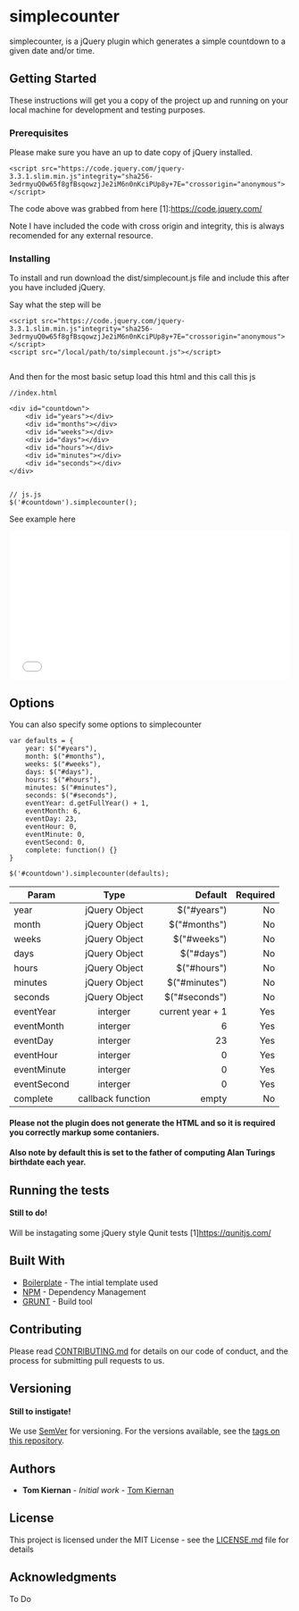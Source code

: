 # simplecounter

simplecounter, is a jQuery plugin which generates a simple countdown to a given date and/or time.

## Getting Started

These instructions will get you a copy of the project up and running on your local machine for development and testing purposes.

### Prerequisites

Please make sure you have an up to date copy of jQuery installed.

```
<script src="https://code.jquery.com/jquery-3.3.1.slim.min.js"integrity="sha256-3edrmyuQ0w65f8gfBsqowzjJe2iM6n0nKciPUp8y+7E="crossorigin="anonymous"></script> 
```
The code above was grabbed from here [1]:https://code.jquery.com/

Note I have included the code with cross origin and integrity, this is always recomended for any external resource.

### Installing

To install and run download the dist/simplecount.js file and include this after you have included jQuery.

Say what the step will be

```
<script src="https://code.jquery.com/jquery-3.3.1.slim.min.js"integrity="sha256-3edrmyuQ0w65f8gfBsqowzjJe2iM6n0nKciPUp8y+7E="crossorigin="anonymous"></script>
<script src="/local/path/to/simplecount.js"></script>
  
```

And then for the most basic setup load this html and this call this js

```
//index.html

<div id="countdown">
	<div id="years"></div>
	<div id="months"></div>
	<div id="weeks"></div>
	<div id="days"></div>
	<div id="hours"></div>
	<div id="minutes"></div>
	<div id="seconds"></div>
</div>


// js.js
$('#countdown').simplecounter();
```
See example here 
<iframe height='265' scrolling='no' title='Simple Counter Default Example' src='//codepen.io/tommyk/embed/JwYKJV/?height=265&theme-id=0&default-tab=css,result' frameborder='no' allowtransparency='true' allowfullscreen='true' style='width: 100%;'>See the Pen <a href='https://codepen.io/tommyk/pen/JwYKJV/'>Simple Counter Default Example</a> by Tom Kiernan (<a href='https://codepen.io/tommyk'>@tommyk</a>) on <a href='https://codepen.io'>CodePen</a>.
</iframe>

## Options 
You can also specify some options to simplecounter

```
var defaults = {
    year: $("#years"),
	month: $("#months"),
	weeks: $("#weeks"),
	days: $("#days"),
	hours: $("#hours"),
	minutes: $("#minutes"),
	seconds: $("#seconds"),
	eventYear: d.getFullYear() + 1,
	eventMonth: 6,
	eventDay: 23,
	eventHour: 0,
	eventMinute: 0,
	eventSecond: 0,
	complete: function() {}  
}

$('#countdown').simplecounter(defaults);
```

|Param        | Type           | Default  |Required  |
| ------------- |:-------------:| -----:|-------:|
| year     | jQuery Object | $("#years") | No|
| month      | jQuery Object      | $("#months") | No|
| weeks      | jQuery Object      | $("#weeks") | No|
| days      | jQuery Object      | $("#days") | No|
| hours      | jQuery Object      | $("#hours") | No|
| minutes      | jQuery Object      | $("#minutes") | No|
| seconds      | jQuery Object      | $("#seconds") | No|
| eventYear      | interger     | current year + 1 |Yes|
| eventMonth      | interger      | 6 |Yes|
| eventDay      | interger     | 23 |Yes|
| eventHour      | interger     | 0 |Yes|
| eventMinute      | interger      | 0 |Yes|
| eventSecond      | interger      | 0 |Yes|
| complete      | callback function      | empty |No |


#### Please not the plugin does not generate the HTML and so it is required you correctly markup some contaniers.
#### Also note by default this is set to the father of computing Alan Turings birthdate each year.

## Running the tests

#### Still to do! 
Will be instagating some jQuery style Qunit tests
[1]https://qunitjs.com/

## Built With

* [Boilerplate](https://github.com/jquery-boilerplate/jquery-patterns/blob/master/patterns/jquery.basic.plugin-boilerplate.js) - The intial template used
* [NPM](https://www.npmjs.com/) - Dependency Management
* [GRUNT](https://gruntjs.com/) - Build tool

## Contributing

Please read [CONTRIBUTING.md](https://github.com/tomkiernan120/simplecounter/blob/master/CONTRIBUTING.md) for details on our code of conduct, and the process for submitting pull requests to us.

## Versioning
#### Still to instigate!
We use [SemVer](http://semver.org/) for versioning. For the versions available, see the [tags on this repository](https://github.com/your/project/tags). 

## Authors

* **Tom Kiernan** - *Initial work* - [Tom Kiernan](https://github.com/tomkiernan120)

## License

This project is licensed under the MIT License - see the [LICENSE.md](LICENSE.md) file for details

## Acknowledgments
To Do
